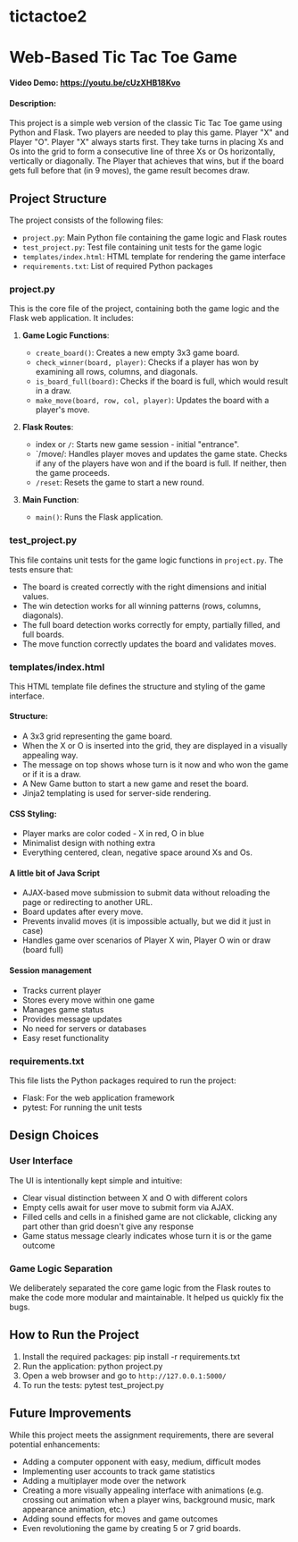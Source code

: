 # tictactoe2
# Web-Based Tic Tac Toe Game

#### Video Demo: https://youtu.be/cUzXHB18Kvo

#### Description:

This project is a simple web version of the classic Tic Tac Toe game using Python and Flask. Two players are needed to play this game. Player "X" and Player "O". Player "X" always starts first. They take turns in placing Xs and Os into the grid to form a consecutive line of three Xs or Os horizontally, vertically or diagonally. The Player that achieves that wins, but if the board gets full before that (in 9 moves), the game result becomes draw.

## Project Structure

The project consists of the following files:

- `project.py`: Main Python file containing the game logic and Flask routes
- `test_project.py`: Test file containing unit tests for the game logic
- `templates/index.html`: HTML template for rendering the game interface
- `requirements.txt`: List of required Python packages

### project.py

This is the core file of the project, containing both the game logic and the Flask web application. It includes:

1. **Game Logic Functions**:
   - `create_board()`: Creates a new empty 3x3 game board.
   - `check_winner(board, player)`: Checks if a player has won by examining all rows, columns, and diagonals.
   - `is_board_full(board)`: Checks if the board is full, which would result in a draw.
   - `make_move(board, row, col, player)`: Updates the board with a player's move.

2. **Flask Routes**:
   - index or `/`: Starts new game session - initial "entrance".
   - `/move/: Handles player moves and updates the game state. Checks if any of the players have won and if the board is full. If neither, then the game proceeds.
   - `/reset`: Resets the game to start a new round.

3. **Main Function**:
   - `main()`: Runs the Flask application.

### test_project.py

This file contains unit tests for the game logic functions in `project.py`. The tests ensure that:
- The board is created correctly with the right dimensions and initial values.
- The win detection works for all winning patterns (rows, columns, diagonals).
- The full board detection works correctly for empty, partially filled, and full boards.
- The move function correctly updates the board and validates moves.

### templates/index.html

This HTML template file defines the structure and styling of the game interface.
#### Structure:
- A 3x3 grid representing the game board.
- When the X or O is inserted into the grid, they are displayed in a visually appealing way.
- The message on top shows whose turn is it now and who won the game or if it is a draw.
- A New Game button to start a new game and reset the board.
- Jinja2 templating is used for server-side rendering.
#### CSS Styling:
- Player marks are color coded - X in red, O in blue
- Minimalist design with nothing extra
- Everything centered, clean, negative space around Xs and Os.
#### A little bit of Java Script
- AJAX-based move submission to submit data without reloading the page or redirecting to another URL.
- Board updates after every move.
- Prevents invalid moves (it is impossible actually, but we did it just in case)
- Handles game over scenarios of Player X win, Player O win or draw (board full)
#### Session management
- Tracks current player
- Stores every move within one game
- Manages game status
- Provides message updates
- No need for servers or databases
- Easy reset functionality

### requirements.txt

This file lists the Python packages required to run the project:
- Flask: For the web application framework
- pytest: For running the unit tests

## Design Choices

### User Interface
The UI is intentionally kept simple and intuitive:
- Clear visual distinction between X and O with different colors
- Empty cells await for user move to submit form via AJAX.
- Filled cells and cells in a finished game are not clickable, clicking any part other than grid doesn't give any response
- Game status message clearly indicates whose turn it is or the game outcome

### Game Logic Separation
We deliberately separated the core game logic from the Flask routes to make the code more modular and maintainable. It helped us quickly  fix the bugs.

## How to Run the Project
1. Install the required packages:
   pip install -r requirements.txt
2. Run the application:
   python project.py
3. Open a web browser and go to `http://127.0.0.1:5000/`
4. To run the tests:
   pytest test_project.py

## Future Improvements
While this project meets the assignment requirements, there are several potential enhancements:
- Adding a computer opponent with easy, medium, difficult modes
- Implementing user accounts to track game statistics
- Adding a multiplayer mode over the network
- Creating a more visually appealing interface with animations (e.g. crossing out animation when a player wins, background music, mark appearance animation, etc.)
- Adding sound effects for moves and game outcomes
- Even revolutioning the game by creating 5 or 7 grid boards.
